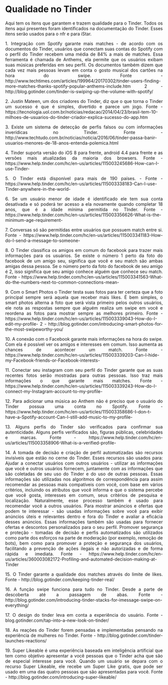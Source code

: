 # Qualidade no Tinder

<p align="justify">
Aqui tem os itens que garantem e trazem qualidade para o Tinder. Todos os itens aqui presentes foram identificados na documentação do Tinder. Esses itens serão usados para o nfr e para iStar.
</p>

<p align="justify">
1. Integração com Spotify garante mais matches - de acordo com os documentos do Tinder, usuários que conectam suas contas do Spotify com o perfil do Tinder recebem uma média de 84% a mais de matches. Essa ferramenta é chamada de Anthems, ela permite que os usuários exibam suas músicas preferidas em seu perfil. Os documentos também dizem que cada vez mais pessoas levam em conta o gosto musical dos cartões na hora do swipe. Fonte - http://www.techtimes.com/articles/199964/20170302/tinder-users-finding-more-matches-thanks-spotify-popular-anthems-include.htm 2 - http://blog.gotinder.com/tinder-is-swiping-up-the-volume-with-spotify/
</p>

<p align="justify">
2. Justin Mateen, um dos criadores do Tinder, diz que o que torna o Tinder um sucesso é que é simples, divertido e parece um jogo. Fonte - https://tecnologia.uol.com.br/noticias/redacao/2014/04/23/brasil-tem-10-milhoes-de-usuarios-do-tinder-criador-explica-sucesso-do-app.htm
</p>

<p align="justify">
3. Existe um sistema de detecção de perfis falsos ou com informações inverídicas no Tinder. Fonte - http://www.techtudo.com.br/noticias/noticia/2016/06/tinder-passa-banir-usuarios-menores-de-18-anos-entenda-polemica.html
</p>

<p align="justify">
4. Tinder suporta versão do iOS 8 para frente, android 4.4 para frente e as versões mais atualizadas da maioria dos browsers. Fonte - https://www.help.tinder.com/hc/en-us/articles/115003245686-How-can-I-use-Tinder-
</p>

<p align="justify">
5. O Tinder está disponível para mais de 190 países. - Fonte - https://www.help.tinder.com/hc/en-us/articles/115003338183-Can-I-use-Tinder-anywhere-in-the-world-
</p>

<p align="justify">
6. Se um usuário menor de idade é identificado ele tem sua conta desativada e só poderá ter acesso a ela novamente quando completar 18 anos, que é a idade mínima permitida no TInder. Fonte - https://www.help.tinder.com/hc/en-us/articles/115003356626-What-is-the-minimum-age-requirement-
</p>

<p align="justify">
7. Conversas só são permitidas entre usuários que possuem match entre si. Fonte - https://www.help.tinder.com/hc/en-us/articles/115003341183-How-do-I-send-a-message-to-someone-
</p>

<p align="justify">
8. O Tinder classifica os amigos em comum do facebook para trazer mais informações para os usuários. Se existe o número 1 perto da foto do facebook de um amigo seu, significa que você e seu match são ambas amigas dessa pessoa. Se o número perto da foto do facebook de seu amigo é 2, isso significa que seu amigo conhece alguém que conhece seu match. Fonte - https://www.help.tinder.com/hc/en-us/articles/115003341563-What-do-the-numbers-next-to-common-connections-mean-
</p>

<p align="justify">
9. Com o Smart Photos o Tinder testa suas fotos para ter certeza que a foto principal sempre será aquela que receber mais likes. É bem simples, o smart photos alterna a foto que será vista primeiro pelos outros usuários, ele nota as respostas sempre que alguém realiza um swipe em você e reordena as fotos para mostrar sempre as melhores primeiro. Fonte - https://www.help.tinder.com/hc/en-us/articles/115003339043-How-do-I-edit-my-profile- 2 - http://blog.gotinder.com/introducing-smart-photos-for-the-most-swipeworthy-you/
</p>

<p align="justify">
10. A conexão com o Facebook garante mais informações na hora do swipe. Com ela é possível ver os amigos e interesses em comum. Isso aumenta as chances de acontecer um match. Fonte - https://www.help.tinder.com/hc/en-us/articles/115003339203-Can-I-hide-my-Facebook-friends-or-Facebook-interests-
</p>

<p align="justify">
11. Conectar seu instagram com seu perfil do Tinder garante que as suas recentes fotos serão mostradas para outras pessoas. Isso traz mais informações o que garante mais matches. Fonte - https://www.help.tinder.com/hc/en-us/articles/115003339243-How-do-I-connect-my-Instagram-account-to-my-profile-
</p>

<p align="justify">
12. Para adicionar uma música ao Anthem não é preciso que o usuário do Tinder possua uma conta no Spotify. Fonte - https://www.help.tinder.com/hc/en-us/articles/115003358686-I-don-t-have-a-Spotify-account-Can-I-still-add-music-to-my-profile-
</p>

<p align="justify">
13. Alguns perfis do Tinder são verificados para confirmar sua autenticidade. Alguns perfis verificados são, figuras públicas, celebridades e marcas. Fonte - https://www.help.tinder.com/hc/en-us/articles/115003358906-What-is-a-verified-profile-
</p>

<p align="justify">
14. A tomada de decisão e criação de perfil automatizadas são recursos invisíveis que estão no cerne do Tinder. Esses recursos são usados para: Ajudar a conectar usuários com outros usuários - utilizar as informações que você e outros usuários fornecem, juntamente com as informações que são coletadas de seu uso do Tinder e do uso de outras pessoas. Essas informações são utilizadas nos algoritmos de correspondência para assim recomendar as pessoas mais compatíveis com você, com base em vários critérios, incluindo os atributos que você informa e que o sistema percebe que você gosta, interesses em comum, seus critérios de pesquisa e localização. Naturalmente, esse processo também é usado para recomendar você a outros usuários. Para mostrar anúncios e ofertas que podem te interessar - são usadas informações sobre você para exibir anúncios úteis e relevantes dentro e fora do Tinder e avaliar a eficácia desses anúncios. Essas informações também são usadas para fornecer ofertas e descontos personalizados para o seu perfil. Promover segurança e proteção - tomadas de decisão e perfis automatizados são utilizados como parte dos esforços na parte de moderação (por exemplo, remoção de bots), bem como para promover a proteção e segurança dos usuários, facilitando a prevenção de ações ilegais e não autorizadas e de forma rápida e imediata. Fonte - https://www.help.tinder.com/hc/en-us/articles/360003082172-Profiling-and-automated-decision-making-at-Tinder
</p>

<p align="justify">
15. O Tinder garante a qualidade dos matches através do limite de likes. Fonte - http://blog.gotinder.com/keeping-tinder-real/
</p>

<p align="justify">
16. A função swipe funciona para tudo no Tinder. Desde a parte de descoberta até a passagem de abas. Fonte - http://blog.gotinder.com/introducing-tinder-stacks-for-imessage-swipe-on-everything/
</p>

<p align="justify">
17. O design do tinder leva em conta a experiência do usuário. Fonte - blog.gotinder.com/tap-into-a-new-look-on-tinder/
</p>

<p align="justify">
18. As reações do Tinder forem pensadas e implementadas pensando na experiência de mulheres no Tinder. Fonte - http://blog.gotinder.com/tinder-launches-reactions/
</p>

<p align="justify">
19. Super Likeable é uma experiência baseada em inteligência artificial que tem como objetivo apresentar a você pessoas que o Tinder acha que são de especial interesse para você. Quando um usuário se depara com o recurso Super Likeable, ele recebe um Super Like gratis, que pode ser usado em uma das quatro pessoas que são apresentadas para você. Fonte - http://blog.gotinder.com/introducing-super-likeable/
</p>

